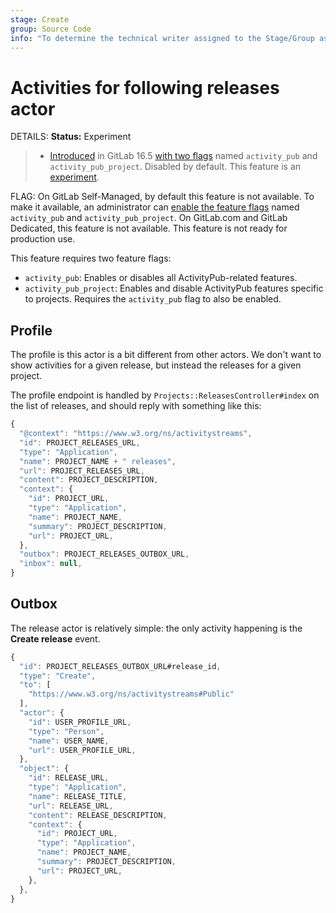 ```yaml
---
stage: Create
group: Source Code
info: "To determine the technical writer assigned to the Stage/Group associated with this page, see https://handbook.gitlab.com/handbook/product/ux/technical-writing/#assignments"
---
```


# Activities for following releases actor

DETAILS:
**Status:** Experiment

> - [Introduced](https://gitlab.com/gitlab-org/gitlab/-/merge_requests/127023) in GitLab 16.5 [with two flags](../../../administration/feature_flags.md) named `activity_pub` and `activity_pub_project`. Disabled by default. This feature is an [experiment](../../../policy/development_stages_support.md).

FLAG:
On GitLab Self-Managed, by default this feature is not available. To make it available,
an administrator can [enable the feature flags](../../../administration/feature_flags.md)
named `activity_pub` and `activity_pub_project`.
On GitLab.com and GitLab Dedicated, this feature is not available.
This feature is not ready for production use.

This feature requires two feature flags:

- `activity_pub`: Enables or disables all ActivityPub-related features.
- `activity_pub_project`: Enables and disable ActivityPub features specific to
  projects. Requires the `activity_pub` flag to also be enabled.

## Profile

The profile is this actor is a bit different from other actors. We don't want to
show activities for a given release, but instead the releases for a given project.

The profile endpoint is handled by `Projects::ReleasesController#index`
on the list of releases, and should reply with something like this:

```javascript
{
  "@context": "https://www.w3.org/ns/activitystreams",
  "id": PROJECT_RELEASES_URL,
  "type": "Application",
  "name": PROJECT_NAME + " releases",
  "url": PROJECT_RELEASES_URL,
  "content": PROJECT_DESCRIPTION,
  "context": {
    "id": PROJECT_URL,
    "type": "Application",
    "name": PROJECT_NAME,
    "summary": PROJECT_DESCRIPTION,
    "url": PROJECT_URL,
  },
  "outbox": PROJECT_RELEASES_OUTBOX_URL,
  "inbox": null,
}
```

## Outbox

The release actor is relatively simple: the only activity happening is the
**Create release** event.

```javascript
{
  "id": PROJECT_RELEASES_OUTBOX_URL#release_id,
  "type": "Create",
  "to": [
    "https://www.w3.org/ns/activitystreams#Public"
  ],
  "actor": {
    "id": USER_PROFILE_URL,
    "type": "Person",
    "name": USER_NAME,
    "url": USER_PROFILE_URL,
  },
  "object": {
    "id": RELEASE_URL,
    "type": "Application",
    "name": RELEASE_TITLE,
    "url": RELEASE_URL,
    "content": RELEASE_DESCRIPTION,
    "context": {
      "id": PROJECT_URL,
      "type": "Application",
      "name": PROJECT_NAME,
      "summary": PROJECT_DESCRIPTION,
      "url": PROJECT_URL,
    },
  },
}
```

